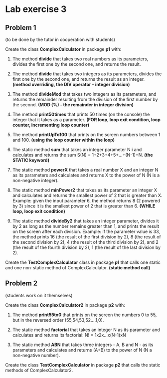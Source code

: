 # Lab exercise 3

## Problem 1
(to be done by the tutor in cooperation with students)

Create the class **ComplexCalculator** in package **p1** with:

1. The method **divide** that takes two real numbers as its parameters, divides the first one by the second one, and returns the result.

2. The method **divide** that takes two integers as its parameters, divides the first one by the second one, and returns the result as an integer. **(method overriding, the DIV operator – integer division)**

3. The method **divideMod** that takes two integers as its parameters, and returns the remainder resulting from the division of the first number by the second. **(MOD (%) - the remainder in integer division)**

4. The method **print50times** that prints 50 times (on the console) the integer that it takes as a parameter. **(FOR loop, loop exit condition, loop counter, incrementing loop counter)**

5. The method **printUpTo100** that prints on the screen numbers between 1 and 100. **(using the loop counter within the loop)**

6. The static method **sum** that takes an integer parameter N i and calculates and returns the sum S(N) = 1+2+3+4+5+...+(N-1)+N. **(the STATIC keyword)**

7. The static method **powerX** that takes a real number X and an integer N as its parameters and calculates and returns X to the power of N (N is a non-negative integer).

8. The static method **minPower2** that takes as its parameter an integer X and calculates and returns the smallest power of 2 that is greater than X. Example: given the input parameter 6, the method returns 8 (2 powered by 3) since it is the smallest power of 2 that is greater than 6. **(WHILE loop, loop exit condition)**

9. The static method **divideBy2** that takes an integer parameter, divides it by 2 as long as the number remains greater than 1, and prints the result on the screen after each division. Example: if the parameter value is 33, the method prints 16 (the result of the first division by 2), 8 (the result of the second division by 2), 4 (the result of the third division by 2), and 2 (the result of the fourth division by 2), 1 (the result of the last division by 2).

Create the **TestComplexCalculator** class in package **p1** that calls one static and one non-static method of ComplexCalculator. **(static method call)**


## Problem 2
(students work on it themselves)

Create the class **ComplexCalculator2** in package **p2** with:

1. The method **print55to0** that prints on the screen the numbers 0 to 55, but in the reversed order (55,54,53,52....1,0).

2. The static method **factorial** that takes an integer N as its parameter and calculates and returns its factorial:  N! = 1x2x...x(N-1)xN

3. The static method **ABN** that takes three integers - A, B and N - as its parameters and calculates and returns (A+B) to the power of N (N a non-negative number).

Create the class **TestComplexCalculator** in package **p2** that calls the static methods of ComplexCalculator2.